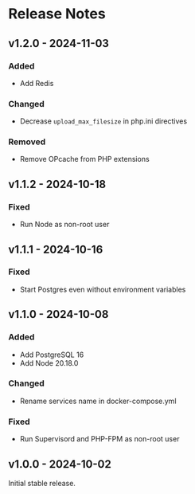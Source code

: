 # Release Notes

## v1.2.0 - 2024-11-03

### Added

- Add Redis

### Changed

- Decrease `upload_max_filesize` in php.ini directives

### Removed

- Remove OPcache from PHP extensions

## v1.1.2 - 2024-10-18

### Fixed

- Run Node as non-root user

## v1.1.1 - 2024-10-16

### Fixed

- Start Postgres even without environment variables

## v1.1.0 - 2024-10-08

### Added

- Add PostgreSQL 16
- Add Node 20.18.0

### Changed

- Rename services name in docker-compose.yml

### Fixed

- Run Supervisord and PHP-FPM as non-root user

## v1.0.0 - 2024-10-02

Initial stable release.
